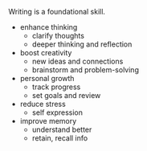 Writing is a foundational skill.

- enhance thinking
	- clarify thoughts
	- deeper thinking and reflection
- boost creativity
	- new ideas and connections
	- brainstorm and problem-solving
- personal growth
	- track progress
	- set goals and review
- reduce stress
	- self expression
- improve memory
	- understand better
	- retain, recall info